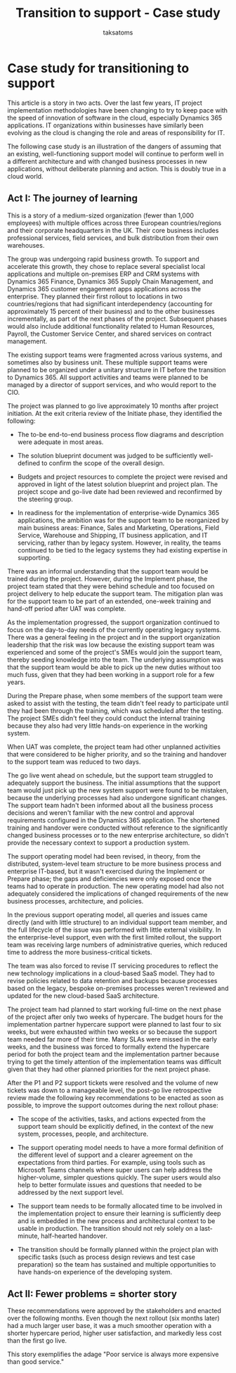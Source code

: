 ﻿---
title:  Transition to support - Case study
description: This article provides a case study for how to transition to support at the end of an implementation of Dynamics 365.
author: taksatoms
ms.author: tsato
ms.date: 04/11/2023
ms.topic: conceptual
---

# Case study for transitioning to support

This article is a story in two acts. Over the last few years, IT project implementation methodologies have been changing to try to keep pace with the speed of innovation of software in the cloud, especially Dynamics 365 applications. IT organizations within businesses have similarly been evolving as the cloud is changing the role and areas of responsibility for IT.

The following case study is an illustration of the dangers of assuming that an existing, well-functioning support model will continue to perform well in a different architecture and with changed business processes in new applications, without deliberate planning and action. This is doubly true in a cloud world.

## Act I: The journey of learning

This is a story of a medium-sized organization (fewer than 1,000 employees) with multiple offices across three European countries/regions and their corporate headquarters in the UK. Their core business includes professional services, field services, and bulk distribution from their own warehouses.

The group was undergoing rapid business growth. To support and accelerate this growth, they chose to replace several specialist local applications and multiple on-premises ERP and CRM systems with Dynamics 365 Finance, Dynamics 365 Supply Chain Management, and Dynamics 365 customer engagement apps applications across the enterprise. They planned their first rollout to locations in two countries/regions that had significant interdependency (accounting for approximately 15 percent of their business) and to the other businesses incrementally, as part of the next phases of the project. Subsequent phases would also include additional functionality related to Human Resources, Payroll, the Customer Service Center, and shared services on contract management.

The existing support teams were fragmented across various systems, and sometimes also by business unit. These multiple support teams were planned to be organized under a unitary structure in IT before the transition to Dynamics 365. All support activities and teams were planned to be managed by a director of support services, and who would report to the CIO.

The project was planned to go live approximately 10 months after project initiation. At the exit criteria review of the Initiate phase, they identified the following:

- The to-be end-to-end business process flow diagrams and description were adequate in most areas.

- The solution blueprint document was judged to be sufficiently well-defined to confirm the scope of the overall design.

- Budgets and project resources to complete the project were revised and approved in light of the latest solution blueprint and project plan. The project scope and go-live date had been reviewed and reconfirmed by the steering group.

- In readiness for the implementation of enterprise-wide Dynamics 365 applications, the ambition was for the support team to be reorganized by main business areas: Finance, Sales and Marketing, Operations, Field Service, Warehouse and Shipping, IT business application, and IT servicing, rather than by legacy system. However, in reality, the teams continued to be tied to the legacy systems they had existing expertise in supporting.

There was an informal understanding that the support team would be trained during the project. However, during the Implement phase, the project team stated that they were behind schedule and too focused on project delivery to help educate the support team. The mitigation plan was for the support team to be part of an extended, one-week training and hand-off period after UAT was complete.

As the implementation progressed, the support organization continued to focus on the day-to-day needs of the currently operating legacy systems. There was a general feeling in the project and in the support organization leadership that the risk was low because the existing support team was experienced and some of the project's SMEs would join the support team, thereby seeding knowledge into the team. The underlying assumption was that the support team would be able to pick up the new duties without too much fuss, given that they had been working in a support role for a few years.

During the Prepare phase, when some members of the support team were asked to assist with the testing, the team didn't feel ready to participate until they had been through the training, which was scheduled after the testing. The project SMEs didn't feel they could conduct the internal training because they also had very little hands-on experience in the working system.

When UAT was complete, the project team had other unplanned activities that were considered to be higher priority, and so the training and handover to the support team was reduced to two days.

The go live went ahead on schedule, but the support team struggled to adequately support the business. The initial assumptions that the support team would just pick up the new system support were found to be mistaken, because the underlying processes had also undergone significant changes. The support team hadn't been informed about all the business process decisions and weren't familiar with the new control and approval requirements configured in the Dynamics 365 application. The shortened training and handover were conducted without reference to the significantly changed business processes or to the new enterprise architecture, so didn't provide the necessary context to support a production system.

The support operating model had been revised, in theory, from the distributed, system-level team structure to be more business process and enterprise IT-based, but it wasn't exercised during the Implement or Prepare phase; the gaps and deficiencies were only exposed once the teams had to operate in production. The new operating model had also not adequately considered the implications of changed requirements of the new business processes, architecture, and policies.

In the previous support operating model, all queries and issues came directly (and with little structure) to an individual support team member, and the full lifecycle of the issue was performed with little external visibility. In the enterprise-level support, even with the first limited rollout, the support team was receiving large numbers of administrative queries, which reduced time to address the more business-critical tickets.

The team was also forced to revise IT servicing procedures to reflect the new technology implications in a cloud-based SaaS model. They had to revise policies related to data retention and backups because processes based on the legacy, bespoke on-premises processes weren't reviewed and updated for the new cloud-based SaaS architecture.

The project team had planned to start working full-time on the next phase of the project after only two weeks of hypercare. The budget hours for the implementation partner hypercare support were planned to last four to six weeks, but were exhausted within two weeks or so because the support team needed far more of their time. Many SLAs were missed in the early weeks, and the business was forced to formally extend the hypercare period for both the project team and the implementation partner because trying to get the timely attention of the implementation teams was difficult given that they had other planned priorities for the next project phase.

After the P1 and P2 support tickets were resolved and the volume of new tickets was down to a manageable level, the post-go live retrospective review made the following key recommendations to be enacted as soon as possible, to improve the support outcomes during the next rollout phase:

- The scope of the activities, tasks, and actions expected from the support team should be explicitly defined, in the context of the new system, processes, people, and architecture.

- The support operating model needs to have a more formal definition of the different level of support and a clearer agreement on the expectations from third parties. For example, using tools such as Microsoft Teams channels where super users can help address the higher-volume, simpler questions quickly. The super users would also help to better formulate issues and questions that needed to be addressed by the next support level.

- The support team needs to be formally allocated time to be involved in the implementation project to ensure their learning is sufficiently deep and is embedded in the new process and architectural context to be usable in production. The transition should not rely solely on a last-minute, half-hearted handover.

- The transition should be formally planned within the project plan with specific tasks (such as process design reviews and test case preparation) so the team has sustained and multiple opportunities to have hands-on experience of the developing system.

## Act II: Fewer problems = shorter story

These recommendations were approved by the stakeholders and enacted over the following months. Even though the next rollout (six months later) had a much larger user base, it was a much smoother operation with a shorter hypercare period, higher user satisfaction, and markedly less cost than the first go live.

This story exemplifies the adage "Poor service is always more expensive than good service."
